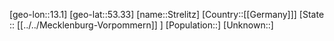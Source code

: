 ﻿---
location: [53.33,13.1]
type: City
tags:
- geo/City


SpocWebEntityId: 34618
isDeleted: false
confidential: public

---
[geo-lon::13.1]
[geo-lat::53.33]
[name::Strelitz]
[Country::[[Germany]]]
[State :: [[../../Mecklenburg-Vorpommern]] ]
[Population::]
[Unknown::]

